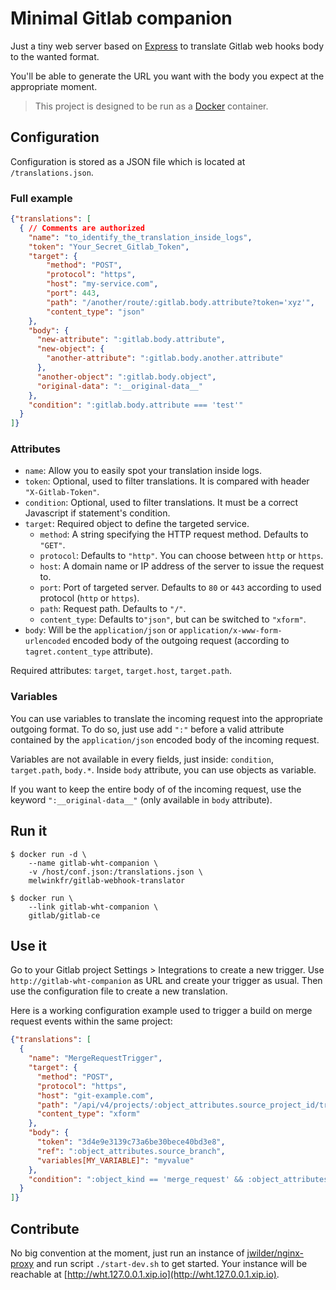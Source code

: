 # Minimal Gitlab companion
Just a tiny web server based on [Express](http://expressjs.com)
to translate Gitlab web hooks body to the wanted format.

You'll be able to generate the URL you want with the body you expect
at the appropriate moment.

> This project is designed to be run as a
[Docker](https://www.docker.com/) container.

## Configuration
Configuration is stored as a JSON file which is
located at `/translations.json`.

### Full example
```json
{"translations": [
  { // Comments are authorized
    "name": "to_identify_the_translation_inside_logs",
    "token": "Your_Secret_Gitlab_Token",
    "target": {
        "method": "POST",
        "protocol": "https",
        "host": "my-service.com",
        "port": 443,
        "path": "/another/route/:gitlab.body.attribute?token='xyz'",
        "content_type": "json"
    },
    "body": {
      "new-attribute": ":gitlab.body.attribute",
      "new-object": {
        "another-attribute": ":gitlab.body.another.attribute"
      },
      "another-object": ":gitlab.body.object",
      "original-data": ":__original-data__"
    },
    "condition": ":gitlab.body.attribute === 'test'"
  }
]}
```
### Attributes
- `name`: Allow you to easily spot your translation inside  logs.
- `token`: Optional, used to filter translations. It is compared with header `"X-Gitlab-Token"`.
- `condition`: Optional, used to filter translations. It must be a correct Javascript if statement's condition.
- `target`: Required object to define the targeted service.
    - `method`: A string specifying the HTTP request method. Defaults to `"GET"`.
    - `protocol`: Defaults to `"http"`. You can choose between `http` or `https`.
    - `host`: A domain name or IP address of the server to issue the request to.
    - `port`: Port of targeted server. Defaults to `80` or `443` according to used protocol (`http` or `https`).
    - `path`: Request path. Defaults to `"/"`.
    - `content_type`: Defaults to`"json"`, but can be switched to `"xform"`.
- `body`: Will be the `application/json` or `application/x-www-form-urlencoded` encoded body of the outgoing request
(according to `tagret.content_type` attribute).

Required attributes: `target`, `target.host`, `target.path`.

### Variables
You can use variables to translate the incoming request into the appropriate outgoing format.
To do so, just use add `":"` before a valid attribute contained
by the `application/json` encoded body of the incoming request.

Variables are not available in every fields, just inside: `condition`, `target.path`, `body.*`.
Inside `body` attribute, you can use objects as variable.

If you want to keep the entire body of of the incoming request,
use the keyword `":__original-data__"` (only available in `body` attribute).

## Run it
    $ docker run -d \
        --name gitlab-wht-companion \
        -v /host/conf.json:/translations.json \
        melwinkfr/gitlab-webhook-translator

    $ docker run \
        --link gitlab-wht-companion \
        gitlab/gitlab-ce

## Use it
Go to your Gitlab project Settings > Integrations to create a new trigger.
Use `http://gitlab-wht-companion` as URL and create your trigger as usual.
Then use the configuration file to create a new translation.

Here is a working configuration example used to trigger a build
on merge request events within the same project:
```json
{"translations": [
  {
    "name": "MergeRequestTrigger",
    "target": {
      "method": "POST",
      "protocol": "https",
      "host": "git-example.com",
      "path": "/api/v4/projects/:object_attributes.source_project_id/trigger/pipeline",
      "content_type": "xform"
    },
    "body": {
      "token": "3d4e9e3139c73a6be30bece40bd3e8",
      "ref": ":object_attributes.source_branch",
      "variables[MY_VARIABLE]": "myvalue"
    },
    "condition": ":object_kind == 'merge_request' && :object_attributes.work_in_progress === false"
  }
]}
```
## Contribute
No big convention at the moment, just run an instance of [jwilder/nginx-proxy](https://hub.docker.com/r/jwilder/nginx-proxy/)
and run script `./start-dev.sh` to get started. Your instance will be reachable at [http://wht.127.0.0.1.xip.io](http://wht.127.0.0.1.xip.io).
